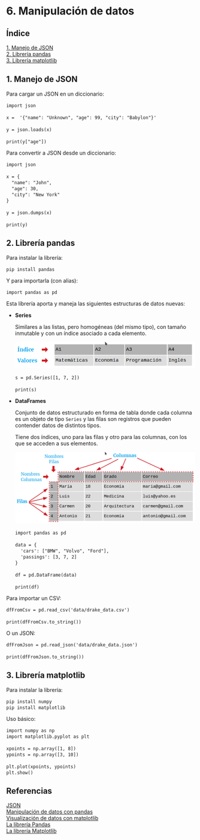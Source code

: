 # 6. Manipulación de datos

## Índice

[1. Manejo de JSON](#1-manejo-de-json)  
[2. Librería pandas](#2-librería-pandas)  
[3. Librería matplotlib](#3-librería-matplotlib)

## 1. Manejo de JSON

Para cargar un JSON en un diccionario:

    import json

    x =  '{"name": "Unknown", "age": 99, "city": "Babylon"}'

    y = json.loads(x)

    print(y["age"])

Para convertir a JSON desde un diccionario:

    import json

    x = {
      "name": "John",
      "age": 30,
      "city": "New York"
    }

    y = json.dumps(x)

    print(y)

## 2. Librería pandas

Para instalar la librería:

    pip install pandas

Y para importarla (con alias):

    import pandas as pd

Esta líbrería aporta y maneja las siguientes estructuras de datos nuevas:

- **Series**

  Similares a las listas, pero homogéneas (del mismo tipo), con tamaño inmutable y con un índice asociado a cada elemento.

  ![Serie](pandas-series.png)

      s = pd.Series([1, 7, 2])

      print(s)

- **DataFrames**

  Conjunto de datos estructurado en forma de tabla donde cada columna es un objeto de tipo `Series` y las filas son registros que pueden contender datos de distintos tipos.

  Tiene dos índices, uno para las filas y otro para las columnas, con los que se acceden a sus elementos.

  ![DataFrame](pandas-dataframe.png)

      import pandas as pd
      
      data = {
        'cars': ["BMW", "Volvo", "Ford"],
        'passings': [3, 7, 2]
      }

      df = pd.DataFrame(data)

      print(df)

Para importar un CSV:

    dfFromCsv = pd.read_csv('data/drake_data.csv')

    print(dfFromCsv.to_string())

O un JSON:

    dfFromJson = pd.read_json('data/drake_data.json')

    print(dfFromJson.to_string())

## 3. Librería matplotlib

Para instalar la librería:

    pip install numpy
    pip install matplotlib

Uso básico:

    import numpy as np
    import matplotlib.pyplot as plt

    xpoints = np.array([1, 8])
    ypoints = np.array([3, 10])

    plt.plot(xpoints, ypoints)
    plt.show()

## Referencias

[JSON](https://www.w3schools.com/python/python_json.asp)  
[Manipulación de datos con pandas](https://www.w3schools.com/python/pandas/default.asp)  
[Visualización de datos con matplotlib](https://www.w3schools.com/python/matplotlib_intro.asp)  
[La librería Pandas](https://aprendeconalf.es/docencia/python/manual/pandas/)  
[La librería Matplotlib](https://aprendeconalf.es/docencia/python/manual/matplotlib/)